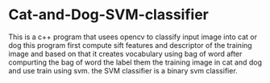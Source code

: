 # Cat-and-Dog-SVM-classifier
This is a c++ program that usees opencv to classify input image into cat or dog
this program first compute sift features and descriptor of the training image and based on that it creates vocabulary using bag of word after compurting the bag of word the label them the training image in cat and dog and use train using svm. the SVM classifier is a binary svm classifier.
